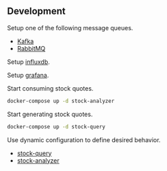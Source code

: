 ## Development
Setup one of the following message queues.
 * [Kafka](kafka)
 * [RabbitMQ](rabbitmq)

Setup [influxdb](influxdb).

Setup [grafana](grafana).

Start consuming stock quotes.
```bash
docker-compose up -d stock-analyzer
```

Start generating stock quotes.
```bash
docker-compose up -d stock-query
```

Use dynamic configuration to define desired behavior.
 * [stock-query](/stock_query)
 * [stock-analyzer](/stock_analyzer)
